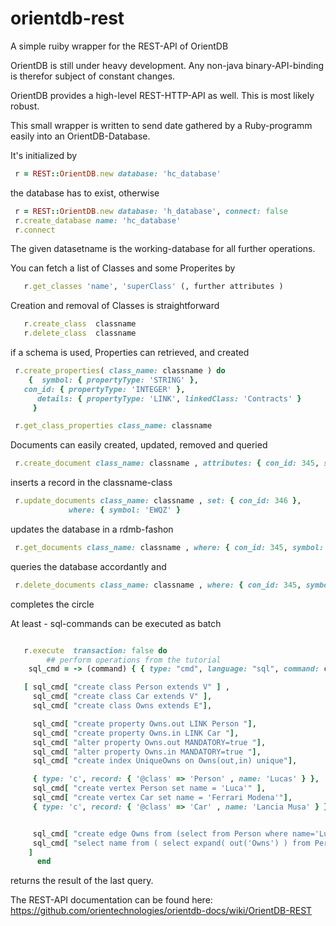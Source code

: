 # orientdb-rest
A simple ruiby wrapper for the REST-API of OrientDB


OrientDB is still under heavy development. Any non-java binary-API-binding is therefor subject of constant changes.

OrientDB provides a high-level REST-HTTP-API as well. This is most likely robust.

This small wrapper is written to send date gathered by a Ruby-programm easily into an OrientDB-Database.

It's initialized by

```ruby
 r = REST::OrientDB.new database: 'hc_database'
```
the database has to exist, otherwise

```ruby
 r = REST::OrientDB.new database: 'h_database', connect: false
 r.create_database name: 'hc_database'
 r.connect
```

 The given datasetname is the working-database for all further operations.
 
 You can fetch a list of Classes  and some Properites by
 ``` ruby
    r.get_classes 'name', 'superClass' (, further attributes )
 ```
 
 
 Creation and removal of Classes is straightforward
 ```ruby
    r.create_class  classname
    r.delete_class  classname
 ```
 if a schema is used, Properties can retrieved, and created
 ```ruby
  r.create_properties( class_name: classname ) do
     {	symbol: { propertyType: 'STRING' },
	con_id: { propertyType: 'INTEGER' },
       details: { propertyType: 'LINK', linkedClass: 'Contracts' }
      }

  r.get_class_properties class_name: classname 
 ```
 
 Documents can easily created, updated, removed and queried
 ```ruby
  r.create_document class_name: classname , attributes: { con_id: 345, symbol: 'EWQZ' }

 ```
  inserts a record in the classname-class 

 ```ruby
  r.update_documents class_name: classname , set: { con_id: 346 },
		      where: { symbol: 'EWQZ' } 

 ```
 updates the database in a rdmb-fashon

 ```ruby
  r.get_documents class_name: classname , where: { con_id: 345, symbol: 'EWQZ' }

 ```
 queries the database accordantly and

 ```ruby
  r.delete_documents class_name: classname , where: { con_id: 345, symbol: 'EWQZ' }

 ```
 completes the circle
 


At least - sql-commands can be executed as batch

 ```ruby

    r.execute  transaction: false do
         ## perform operations from the tutorial
	 sql_cmd = -> (command) { { type: "cmd", language: "sql", command: command } }

	[ sql_cmd[ "create class Person extends V" ] ,
	  sql_cmd[ "create class Car extends V" ],
	  sql_cmd[ "create class Owns extends E"],

	  sql_cmd[ "create property Owns.out LINK Person "],
	  sql_cmd[ "create property Owns.in LINK Car "],
	  sql_cmd[ "alter property Owns.out MANDATORY=true "],
	  sql_cmd[ "alter property Owns.in MANDATORY=true "],
	  sql_cmd[ "create index UniqueOwns on Owns(out,in) unique"],

	  { type: 'c', record: { '@class' => 'Person' , name: 'Lucas' } },
	  sql_cmd[ "create vertex Person set name = 'Luca'" ],
	  sql_cmd[ "create vertex Car set name = 'Ferrari Modena'"],
	  { type: 'c', record: { '@class' => 'Car' , name: 'Lancia Musa' } },


	  sql_cmd[ "create edge Owns from (select from Person where name='Luca') to (select from Car where name = 'Lancia Musa')" ],
	  sql_cmd[ "select name from ( select expand( out('Owns') ) from Person where name = 'Luca' )" ]
	 ]
       end

 ```
  returns the result of the last query. 


  The REST-API documentation can be found here: https://github.com/orientechnologies/orientdb-docs/wiki/OrientDB-REST
 
 
 
 
 
 


